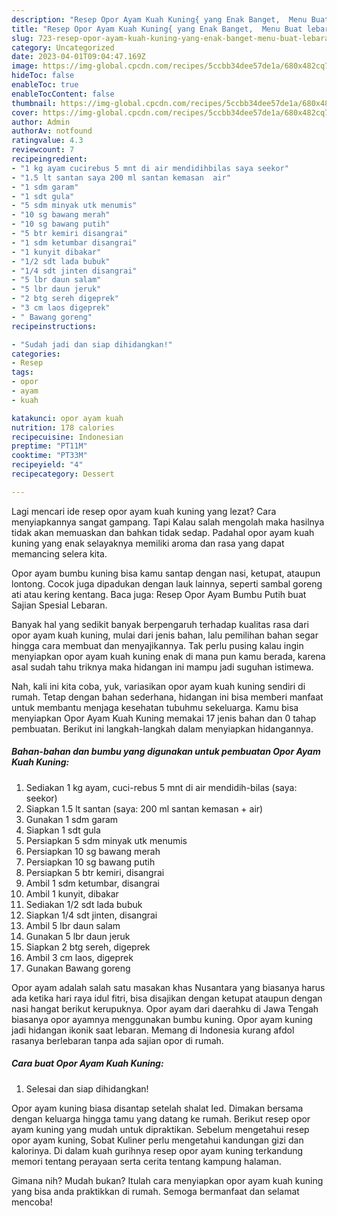 ```yaml
---
description: "Resep Opor Ayam Kuah Kuning{ yang Enak Banget,  Menu Buat lebaran"
title: "Resep Opor Ayam Kuah Kuning{ yang Enak Banget,  Menu Buat lebaran"
slug: 723-resep-opor-ayam-kuah-kuning-yang-enak-banget-menu-buat-lebaran
category: Uncategorized
date: 2023-04-01T09:04:47.169Z
image: https://img-global.cpcdn.com/recipes/5ccbb34dee57de1a/680x482cq70/opor-ayam-kuah-kuning-foto-resep-utama.jpg
hideToc: false
enableToc: true
enableTocContent: false
thumbnail: https://img-global.cpcdn.com/recipes/5ccbb34dee57de1a/680x482cq70/opor-ayam-kuah-kuning-foto-resep-utama.jpg
cover: https://img-global.cpcdn.com/recipes/5ccbb34dee57de1a/680x482cq70/opor-ayam-kuah-kuning-foto-resep-utama.jpg
author: Admin
authorAv: notfound
ratingvalue: 4.3
reviewcount: 7
recipeingredient:
- "1 kg ayam cucirebus 5 mnt di air mendidihbilas saya seekor"
- "1.5 lt santan saya 200 ml santan kemasan  air"
- "1 sdm garam"
- "1 sdt gula"
- "5 sdm minyak utk menumis"
- "10 sg bawang merah"
- "10 sg bawang putih"
- "5 btr kemiri disangrai"
- "1 sdm ketumbar disangrai"
- "1 kunyit dibakar"
- "1/2 sdt lada bubuk"
- "1/4 sdt jinten disangrai"
- "5 lbr daun salam"
- "5 lbr daun jeruk"
- "2 btg sereh digeprek"
- "3 cm laos digeprek"
- " Bawang goreng"
recipeinstructions:

- "Sudah jadi dan siap dihidangkan!"
categories:
- Resep
tags:
- opor
- ayam
- kuah

katakunci: opor ayam kuah 
nutrition: 178 calories
recipecuisine: Indonesian
preptime: "PT11M"
cooktime: "PT33M"
recipeyield: "4"
recipecategory: Dessert

---
```



Lagi mencari ide resep opor ayam kuah kuning yang lezat? Cara menyiapkannya sangat gampang. Tapi Kalau salah mengolah maka hasilnya tidak akan memuaskan dan bahkan tidak sedap. Padahal opor ayam kuah kuning yang enak selayaknya memiliki aroma dan rasa yang dapat memancing selera kita.


Opor ayam bumbu kuning bisa kamu santap dengan nasi, ketupat, ataupun lontong. Cocok juga dipadukan dengan lauk lainnya, seperti sambal goreng ati atau kering kentang. Baca juga: Resep Opor Ayam Bumbu Putih buat Sajian Spesial Lebaran.

Banyak hal yang sedikit banyak berpengaruh terhadap kualitas rasa dari opor ayam kuah kuning, mulai dari jenis bahan, lalu pemilihan bahan segar hingga cara membuat dan menyajikannya. Tak perlu pusing kalau ingin menyiapkan opor ayam kuah kuning enak di mana pun kamu berada, karena asal sudah tahu triknya maka hidangan ini mampu jadi suguhan istimewa.


Nah, kali ini kita coba, yuk, variasikan opor ayam kuah kuning sendiri di rumah. Tetap dengan bahan sederhana, hidangan ini bisa memberi manfaat untuk membantu menjaga kesehatan tubuhmu sekeluarga. Kamu bisa menyiapkan Opor Ayam Kuah Kuning memakai 17 jenis bahan dan 0 tahap pembuatan. Berikut ini langkah-langkah dalam menyiapkan hidangannya.

<!--inarticleads1-->

##### Bahan-bahan dan bumbu yang digunakan untuk pembuatan Opor Ayam Kuah Kuning:

1. Sediakan 1 kg ayam, cuci-rebus 5 mnt di air mendidih-bilas (saya: seekor)
1. Siapkan 1.5 lt santan (saya: 200 ml santan kemasan + air)
1. Gunakan 1 sdm garam
1. Siapkan 1 sdt gula
1. Persiapkan 5 sdm minyak utk menumis
1. Persiapkan 10 sg bawang merah
1. Persiapkan 10 sg bawang putih
1. Persiapkan 5 btr kemiri, disangrai
1. Ambil 1 sdm ketumbar, disangrai
1. Ambil 1 kunyit, dibakar
1. Sediakan 1/2 sdt lada bubuk
1. Siapkan 1/4 sdt jinten, disangrai
1. Ambil 5 lbr daun salam
1. Gunakan 5 lbr daun jeruk
1. Siapkan 2 btg sereh, digeprek
1. Ambil 3 cm laos, digeprek
1. Gunakan  Bawang goreng


Opor ayam adalah salah satu masakan khas Nusantara yang biasanya harus ada ketika hari raya idul fitri, bisa disajikan dengan ketupat ataupun dengan nasi hangat berikut kerupuknya. Opor ayam dari daerahku di Jawa Tengah biasanya opor ayamnya menggunakan bumbu kuning. Opor ayam kuning jadi hidangan ikonik saat lebaran. Memang di Indonesia kurang afdol rasanya berlebaran tanpa ada sajian opor di rumah. 

<!--inarticleads2-->

##### Cara buat Opor Ayam Kuah Kuning:


1. Selesai dan siap dihidangkan!

Opor ayam kuning biasa disantap setelah shalat Ied. Dimakan bersama dengan keluarga hingga tamu yang datang ke rumah. Berikut resep opor ayam kuning yang mudah untuk dipraktikan. Sebelum mengetahui resep opor ayam kuning, Sobat Kuliner perlu mengetahui kandungan gizi dan kalorinya. Di dalam kuah gurihnya resep opor ayam kuning terkandung memori tentang perayaan serta cerita tentang kampung halaman. 

Gimana nih? Mudah bukan? Itulah cara menyiapkan opor ayam kuah kuning yang bisa anda praktikkan di rumah. Semoga bermanfaat dan selamat mencoba!
